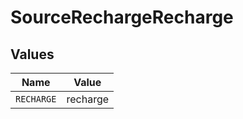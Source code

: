 # SourceRechargeRecharge


## Values

| Name       | Value      |
| ---------- | ---------- |
| `RECHARGE` | recharge   |